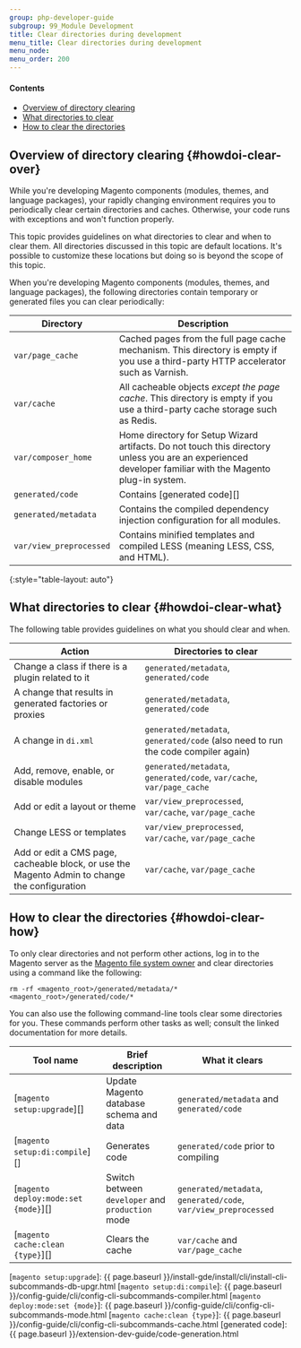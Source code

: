 ```yaml
---
group: php-developer-guide
subgroup: 99_Module Development
title: Clear directories during development
menu_title: Clear directories during development
menu_node: 
menu_order: 200
---
```


#### Contents

*	<a href="#howdoi-clear-over">Overview of directory clearing</a>
*	<a href="#howdoi-clear-what">What directories to clear</a>
*	<a href="#howdoi-clear-how">How to clear the directories</a>

## Overview of directory clearing {#howdoi-clear-over}

While you're developing Magento components (modules, themes, and language packages), your rapidly changing environment requires you to periodically clear certain directories and caches. Otherwise, your code runs with exceptions and won't function properly.

This topic provides guidelines on what directories to clear and when to clear them.
All directories discussed in this topic are default locations. It's possible to customize these locations but doing so is beyond the scope of this topic.

When you're developing Magento components (modules, themes, and language packages), the following directories contain temporary or generated files you can clear periodically:

| Directory | Description |
| --- | --- |
| `var/page_cache` | Cached pages from the full page cache mechanism. This directory is empty if you use a third-party HTTP accelerator such as Varnish. |
| `var/cache` | All cacheable objects _except the page cache_. This directory is empty if you use a third-party cache storage such as Redis. |
| `var/composer_home` | Home directory for Setup Wizard artifacts. Do not touch this directory unless you are an experienced developer familiar with the Magento plug-in system. |
| `generated/code` | Contains [generated code][] |
| `generated/metadata`| Contains the compiled dependency injection configuration for all modules. |
| `var/view_preprocessed`| Contains minified templates and compiled LESS (meaning LESS, CSS, and HTML).
{:style="table-layout: auto"}

## What directories to clear {#howdoi-clear-what}

The following table provides guidelines on what you should clear and when.

| Action | Directories to clear |
| --- | --- |
| Change a class if there is a plugin related to it | `generated/metadata`, `generated/code` |
| A change that results in generated factories or proxies | `generated/metadata`, `generated/code` |
| A change in `di.xml` | `generated/metadata`, `generated/code` (also need to run the code compiler again)|
| Add, remove, enable, or disable modules | `generated/metadata`, `generated/code`, `var/cache`, `var/page_cache`|
| Add or edit a layout or theme | `var/view_preprocessed`, `var/cache`, `var/page_cache`|
| Change LESS or templates | `var/view_preprocessed`, `var/cache`, `var/page_cache` |
| Add or edit a CMS page, cacheable block, or use the Magento Admin to change the configuration |`var/cache`, `var/page_cache` |

## How to clear the directories {#howdoi-clear-how}

To only clear directories and not perform other actions, log in to the Magento server as the <a href="{{ page.baseurl }}/install-gde/prereq/apache-user.html">Magento file system owner</a> and clear directories using a command like the following:

	rm -rf <magento_root>/generated/metadata/* <magento_root>/generated/code/*

You can also use the following command-line tools clear some directories for you. These commands perform other tasks as well; consult the linked documentation for more details.

| Tool name | Brief description | What it clears |
| --- | --- | --- |
| [`magento setup:upgrade`][]| Update Magento database schema and data | `generated/metadata` and `generated/code` |
| [`magento setup:di:compile`][]|Generates code | `generated/code` prior to compiling |
| [`magento deploy:mode:set {mode}`][]|Switch between `developer` and `production` mode | `generated/metadata`, `generated/code`, `var/view_preprocessed`|
| [`magento cache:clean {type}`][]|Clears the cache | `var/cache` and `var/page_cache`|

[`magento setup:upgrade`]: {{ page.baseurl }}/install-gde/install/cli/install-cli-subcommands-db-upgr.html
[`magento setup:di:compile`]: {{ page.baseurl }}/config-guide/cli/config-cli-subcommands-compiler.html
[`magento deploy:mode:set {mode}`]: {{ page.baseurl }}/config-guide/cli/config-cli-subcommands-mode.html
[`magento cache:clean {type}`]: {{ page.baseurl }}/config-guide/cli/config-cli-subcommands-cache.html
[generated code]: {{ page.baseurl }}/extension-dev-guide/code-generation.html
